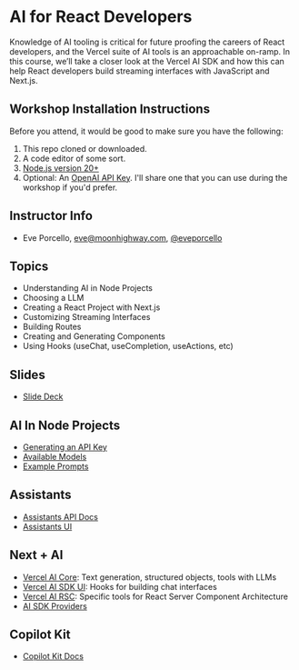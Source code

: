 # AI for React Developers

Knowledge of AI tooling is critical for future proofing the careers of React developers, and the Vercel suite of AI tools is an approachable on-ramp. In this course, we’ll take a closer look at the Vercel AI SDK and how this can help React developers build streaming interfaces with JavaScript and Next.js.

## Workshop Installation Instructions

Before you attend, it would be good to make sure you have the following:

1. This repo cloned or downloaded.
2. A code editor of some sort.
3. [Node.js version 20+](https://nodejs.org/en)
4. Optional: An [OpenAI API Key](https://openai.com/index/openai-api/). I'll share one that you can use during the workshop if you'd prefer.

## Instructor Info

- Eve Porcello, eve@moonhighway.com, [@eveporcello](https://x.com/eveporcello)

## Topics

- Understanding AI in Node Projects
- Choosing a LLM
- Creating a React Project with Next.js
- Customizing Streaming Interfaces
- Building Routes
- Creating and Generating Components
- Using Hooks (useChat, useCompletion, useActions, etc)

## Slides

- [Slide Deck](https://www.canva.com/design/DAGH9QpxXh0/DgEc63sNlUWp2wBmMLxqYA/view)

## AI In Node Projects

- [Generating an API Key](https://platform.openai.com/api-keys)
- [Available Models](https://platform.openai.com/docs/models/overview)
- [Example Prompts](https://platform.openai.com/docs/examples)

## Assistants

- [Assistants API Docs](https://platform.openai.com/docs/assistants/overview)
- [Assistants UI](https://platform.openai.com/assistants)

## Next + AI

- [Vercel AI Core](https://sdk.vercel.ai/docs/ai-sdk-core): Text generation, structured objects, tools with LLMs
- [Vercel AI SDK UI](https://sdk.vercel.ai/docs/ai-sdk-ui): Hooks for building chat interfaces
- [Vercel AI RSC](https://sdk.vercel.ai/docs/ai-sdk-rsc): Specific tools for React Server Component Architecture
- [AI SDK Providers](https://sdk.vercel.ai/providers/ai-sdk-providers)

## Copilot Kit

- [Copilot Kit Docs](https://www.copilotkit.ai/)
